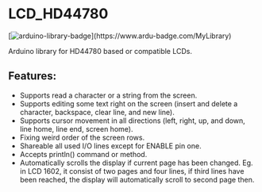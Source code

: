 # LCD_HD44780

[![arduino-library-badge](https://www.ardu-badge.com/badge/LCD_HD44789.svg?)](https://www.ardu-badge.com/MyLibrary)

Arduino library for HD44780 based or compatible LCDs.

## Features:
  - Supports read a character or a string from the screen.
  - Supports editing some text right on the screen (insert and delete a character, backspace, clear line, and new line).
  - Supports cursor movement in all directions (left, right, up, and down, line home, line end, screen home).
  - Fixing weird order of the screen rows.
  - Shareable all used I/O lines except for ENABLE pin one.
  - Accepts println() command or method.
  - Automatically scrolls the display if current page has been changed. Eg. in LCD 1602, it consist of two pages and four lines, if third lines have been reached, the display will automatically scroll to second page then.
